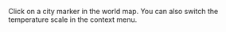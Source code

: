Click on a city marker in the world map. You can also switch the temperature scale in the context menu.
